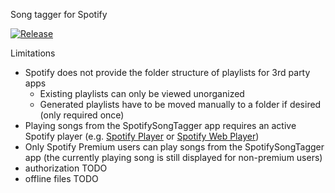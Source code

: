 Song tagger for Spotify

[![Release](https://github.com/BenediktAlkin/SpotifySongTagger/actions/workflows/release.yaml/badge.svg)](https://github.com/BenediktAlkin/UpdaterTest/actions/workflows/release.yaml)

Limitations
* Spotify does not provide the folder structure of playlists for 3rd party apps
  * Existing playlists can only be viewed unorganized
  * Generated playlists have to be moved manually to a folder if desired (only required once)
* Playing songs from the SpotifySongTagger app requires an active Spotify player (e.g. [Spotify Player](https://www.spotify.com/us/download/other/) or [Spotify Web Player](https://open.spotify.com/))
* Only Spotify Premium users can play songs from the SpotifySongTagger app (the currently playing song is still displayed for non-premium users)
* authorization TODO
* offline files TODO